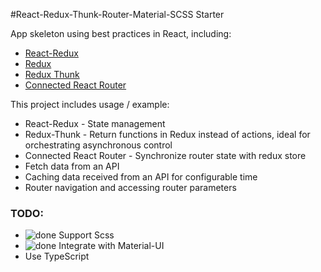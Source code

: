 #React-Redux-Thunk-Router-Material-SCSS Starter

App skeleton using best practices in React, including:

* [React-Redux](https://github.com/reduxjs/react-redux)
* [Redux](https://github.com/reduxjs/react-redux)
* [Redux Thunk](https://github.com/reduxjs/redux-thunk)
* [Connected React Router](https://github.com/supasate/connected-react-router)

This project includes usage / example:

* React-Redux - State management
* Redux-Thunk - Return functions in Redux instead of actions, ideal for orchestrating asynchronous control
* Connected React Router - Synchronize router state with redux store
* Fetch data from an API
* Caching data received from an API for configurable time
* Router navigation and accessing router parameters

### TODO:
* ![done](https://i.imgur.com/uF5FKTk.png) Support Scss
* ![done](https://i.imgur.com/uF5FKTk.png) Integrate with Material-UI
* Use TypeScript